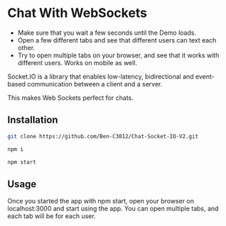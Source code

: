 # Chat With WebSockets 

- Make sure that you wait a few seconds until the Demo loads.
- Open a few different tabs and see that different users can text each other. 
-  Try to open multiple tabs on your browser, and see that it works with different users. Works on mobile as well.


Socket.IO is a library that enables low-latency, bidirectional and event-based communication between a client and a server.


This makes Web Sockets 
perfect for chats.


## Installation


```bash
git clone https://github.com/Ben-C3012/Chat-Socket-IO-V2.git
```

```bash
npm i 
```

```bash
npm start 
```

## Usage
Once you started the app with npm start, open your browser on 
localhost:3000 and start using the app. 
You can open multiple tabs, and each tab will be for each user.


